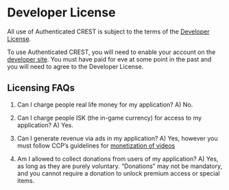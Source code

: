 # Developer License
All use of Authenticated CREST is subject to the terms of the [Developer License](https://developers.eveonline.com/resource/license-agreement).

To use Authenticated CREST, you will need to enable your account on the [developer site](https://developers.eveonline.com). You must have paid for eve at some point in the past and you will need to agree to the Developer License.

## Licensing FAQs
1) Can I charge people real life money for my application?
A) No.

2) Can I charge people ISK (the in-game currency) for access to my application?
A) Yes.

3) Can I generate revenue via ads in my application?
A) Yes, however you must follow CCP’s guidelines for [monetization of videos](http://community.eveonline.com/support/policies/monetization-of-videos-and-streaming-policy/)

4) Am I allowed to collect donations from users of my application?
A) Yes, as long as they are purely voluntary. “Donations” may not be mandatory, and you cannot require a donation to unlock premium access or special items.